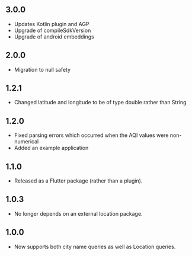 ## 3.0.0

- Updates Kotlin plugin and AGP
- Upgrade of compileSdkVersion
- Upgrade of android embeddings

## 2.0.0

- Migration to null safety

## 1.2.1

- Changed latitude and longitude to be of type double rather than String

## 1.2.0

- Fixed parsing errors which occurred when the AQI values were non-numerical
- Added an example application

## 1.1.0

- Released as a Flutter package (rather than a plugin).

## 1.0.3

- No longer depends on an external location package.

## 1.0.0

- Now supports both city name queries as well as Location queries.
